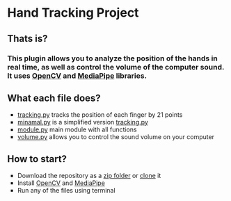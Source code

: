 # Hand Tracking Project

<h2>Thats is?</h2>
<h3>This plugin allows you to analyze the position of the hands in real time, as well as control the volume of the computer sound. It uses <a href="https://opencv.org/">OpenCV</a> and <a href="https://mediapipe.dev/">MediaPipe</a> libraries.</h3>

<h2>What each file does?</h2>
<ul type="square">
  <li><a href="https://github.com/sleepwallking/hand-tracking-project/blob/main/tracking.py">tracking.py</a> tracks the position of each finger by 21 points</li>
  <li><a href="https://github.com/sleepwallking/hand-tracking-project/blob/main/minimal.py">minamal.py</a> is a simplified version <a href="https://github.com/sleepwallking/hand-tracking-project/blob/main/tracking.py">tracking.py</a></li>
  <li><a href="https://github.com/sleepwallking/hand-tracking-project/blob/main/module.py">module.py</a> main module with all functions</li>
  <li><a href="https://github.com/sleepwallking/hand-tracking-project/blob/main/volume.py">volume.py</a> allows you to control the sound volume on your computer</li>
</ul>

<h2>How to start?</h2>
<ul type="square">
  <li>Download the repository as a <a href="https://github.com/sleepwallking/hand-tracking-project/archive/refs/heads/main.zip">zip folder</a> or <a href="https://github.com/sleepwallking/hand-tracking-project.git">clone</a> it</li>
  <li>Install <a href="https://opencv.org/">OpenCV</a> and <a href="https://mediapipe.dev/">MediaPipe</a></li>
  <li>Run any of the files using terminal</li>
</ul>
